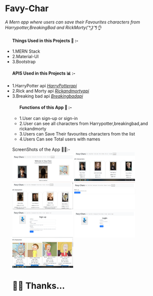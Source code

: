 # Favy-Char
<i> A Mern app where users can save their Favourites characters from Harrypotter,BreakingBad and RickMorty( ͡❛ ͜ʖ ͡❛)👌 </i>

<ul>
  <h4> Things Used in this Projects 🐤 :- </h4>
  <li> 1.MERN Stack </li>
  <li> 2.Material-UI </li>
  <li> 3.Bootstrap </li>
</ul>

<ul>
  <h4> APIS Used in this Projects 📊 :- </h4>
  <li> 1.HarryPotter api <a href="http://hp-api.herokuapp.com/api/characters"><i>HarryPotterapi</i></a>  </li>
  <li> 2.Rick and Morty api <a href="https://rickandmortyapi.com/documentation/#get-all-characters"><i>Rickandmortyapi</i></a> </li>
  <li> 3.Breaking bad api <a href="https://rickandmortyapi.com/documentation/#get-all-characters"><i>Breakingbadapi</i></a></li>
</ul>


<ul>
 <ul>
  <h4> Functions of this App 🤯 :- </h4>
  <li> 1.User can sign-up or sign-in  </li>
  <li> 2.User can see all characters from Harrypotter,breakingbad,and rickandmorty </li>
  <li> 3.Users can Save Their favourites characters from the list</li>
   <li> 4.Users Can see Total users with names</li>
</ul>
  <br />
  ScreenShots of the App 🧟‍♀️:-
  <div display="flex">
    <img src="ss1.png" width="200px"></img>
    <img src="ss3.png" width="200px"></img>
    <img src="ss4.png" width="200px"></img>
    <img src="ss5.png" width="200px"></img>
    <img src="ss6.png" width="200px"></img>
    <img src="ss7.png" width="200px"></img>
    <img src="ss9.png" width="200px"></img>
  </div>
  
  <h1>
  🤷‍♂️   Thanks...
  </h1>

